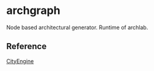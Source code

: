 # archgraph

Node based architectural generator. Runtime of archlab.

## Reference

[CityEngine](https://www.esri.com/en-us/arcgis/products/esri-cityengine/overview/)
